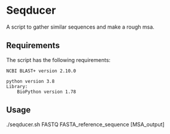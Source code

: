 # Seqducer
A script to gather similar sequences and make a rough msa.

## Requirements
The script has the following requirements:

	NCBI BLAST+ version 2.10.0

	python version 3.8
	Library:
		BioPython version 1.78

## Usage
./seqducer.sh FASTQ FASTA_reference_sequence [MSA_output]
